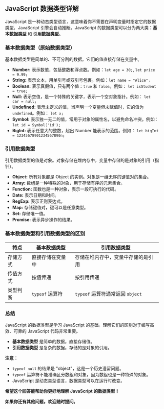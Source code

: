 ## JavaScript 数据类型详解

JavaScript 是一种动态类型语言，这意味着你不需要在声明变量时指定它的数据类型，JavaScript 引擎会自动推断。JavaScript 的数据类型可以分为两大类：**基本数据类型** 和 **引用数据类型**。

### 基本数据类型（原始数据类型）

基本数据类型是简单的、不可分割的数据。它们的值直接存储在变量中。

- **Number:** 表示数值，包括整数和浮点数。例如：`let age = 30;`, `let price = 9.99;`
- **String:** 表示文本，用单引号或双引号包裹。例如：`let name = "Alice";`
- **Boolean:** 表示真假值，只有两个值：`true` 和 `false`。例如： `let isStudent = true;`
- **Null:** 表示空值，是一个特殊的关键字，表示一个空对象指针。例如： `let car = null;`
- **Undefined:** 表示未定义的值，当声明一个变量但未赋值时，它的值为 `undefined`。例如： `let x;`
- **Symbol:** 表示独一无二的值，常用于对象的属性名，以避免命名冲突。例如： `let id = Symbol('id');`
- **BigInt:** 表示任意大的整数，超出 Number 能表示的范围。例如： `let bigInt = 12345678901234567890n;`

### 引用数据类型

引用数据类型的值是对象。对象存储在堆内存中，变量中存储的是对象的引用（指针）。

- **Object:** 所有对象都是 Object 的实例。对象是一组无序的键值对的集合。
- **Array:** 数组是一种特殊的对象，用于存储有序的元素集合。
- **Function:** 函数也是一种对象，表示一段可执行的代码。
- **Date:** 表示日期和时间。
- **RegExp:** 表示正则表达式。
- **Map:** 存储键值对，键可以是任意类型。
- **Set:** 存储唯一值。
- **Promise:** 表示异步操作的结果。

### 基本数据类型和引用数据类型的区别

| 特点     | 基本数据类型     | 引用数据类型                       |
| -------- | ---------------- | ---------------------------------- |
| 存储方式 | 直接存储在变量中 | 存储在堆内存中，变量中存储的是引用 |
| 传值方式 | 按值传递         | 按引用传递                         |
| 类型判断 | `typeof` 运算符  | `typeof` 运算符通常返回 `object`   |

### 总结

JavaScript 的数据类型是学习 JavaScript 的基础。理解它们的区别对于编写高效、可靠的 JavaScript 代码非常重要。

- **基本数据类型** 是简单的数据，直接存储值。
- **引用数据类型** 是复杂的数据，存储的是对象的引用。

**注意：**

- `typeof null` 的结果是 "object"，这是一个历史遗留问题。
- `typeof` 运算符不能准确区分数组和对象，因为数组也是一种特殊的对象。
- JavaScript 是动态类型语言，数据类型可以在运行时改变。

**希望这个回答能帮助你更好地理解 JavaScript 的数据类型！**

**如果你还有其他问题，欢迎随时提问。**